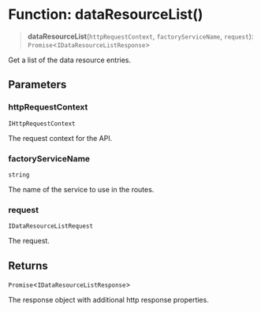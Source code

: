 # Function: dataResourceList()

> **dataResourceList**(`httpRequestContext`, `factoryServiceName`, `request`): `Promise`\<`IDataResourceListResponse`\>

Get a list of the data resource entries.

## Parameters

### httpRequestContext

`IHttpRequestContext`

The request context for the API.

### factoryServiceName

`string`

The name of the service to use in the routes.

### request

`IDataResourceListRequest`

The request.

## Returns

`Promise`\<`IDataResourceListResponse`\>

The response object with additional http response properties.
